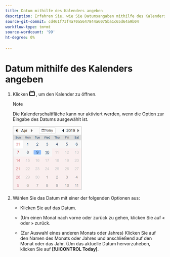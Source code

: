 ```yaml
---
title: Datum mithilfe des Kalenders angeben
description: Erfahren Sie, wie Sie Datumsangaben mithilfe des Kalenders auswählen.
source-git-commit: cd461f73f4a70a5647844a6075ba1c65d64a9b04
workflow-type: tm+mt
source-wordcount: '99'
ht-degree: 0%

---
```


# Datum mithilfe des Kalenders angeben

1. Klicken ![Schaltfläche &quot;Kalender&quot;](/help/search-social-commerce/assets/calendar-date-range.png "Schaltfläche &quot;Kalender&quot;") , um den Kalender zu öffnen.

   >[!NOTE]
   >
   >Die Kalenderschaltfläche kann nur aktiviert werden, wenn die Option zur Eingabe des Datums ausgewählt ist.

   ![Geöffneter Kalender](/help/search-social-commerce/assets/calendar-full.png "Geöffneter Kalender")

1. Wählen Sie das Datum mit einer der folgenden Optionen aus:

   * Klicken Sie auf das Datum.

   * (Um einen Monat nach vorne oder zurück zu gehen, klicken Sie auf **`<`** oder **`>`** zurück.

   * (Zur Auswahl eines anderen Monats oder Jahres) Klicken Sie auf den Namen des Monats oder Jahres und anschließend auf den Monat oder das Jahr.
   (Um das aktuelle Datum hervorzuheben, klicken Sie auf **[!UICONTROL Today]**.
